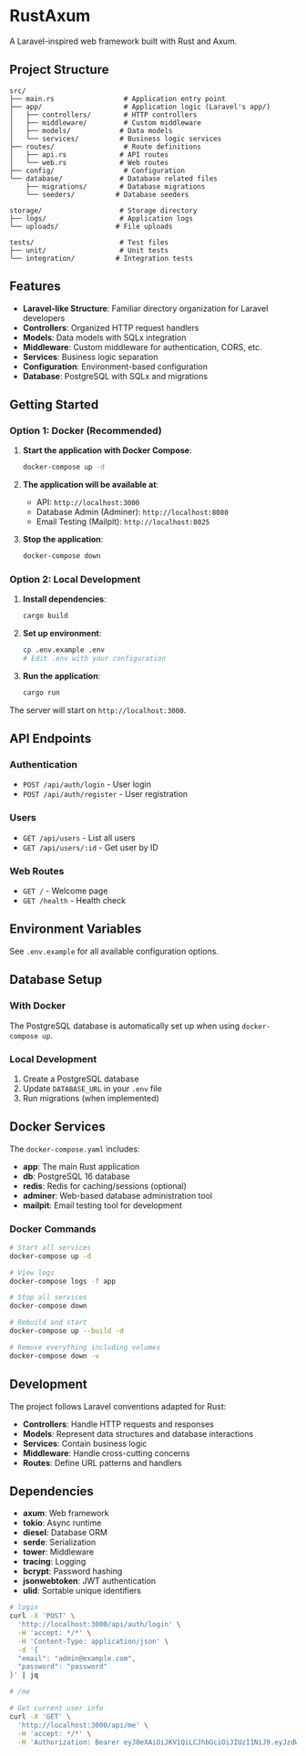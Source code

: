 # RustAxum

A Laravel-inspired web framework built with Rust and Axum.

## Project Structure

```
src/
├── main.rs                 # Application entry point
├── app/                    # Application logic (Laravel's app/)
│   ├── controllers/        # HTTP controllers
│   ├── middleware/         # Custom middleware
│   ├── models/            # Data models
│   └── services/          # Business logic services
├── routes/                 # Route definitions
│   ├── api.rs             # API routes
│   └── web.rs             # Web routes
├── config/                 # Configuration
└── database/              # Database related files
    ├── migrations/        # Database migrations
    └── seeders/          # Database seeders

storage/                   # Storage directory
├── logs/                  # Application logs
└── uploads/              # File uploads

tests/                     # Test files
├── unit/                  # Unit tests
└── integration/          # Integration tests
```

## Features

- **Laravel-like Structure**: Familiar directory organization for Laravel developers
- **Controllers**: Organized HTTP request handlers
- **Models**: Data models with SQLx integration
- **Middleware**: Custom middleware for authentication, CORS, etc.
- **Services**: Business logic separation
- **Configuration**: Environment-based configuration
- **Database**: PostgreSQL with SQLx and migrations

## Getting Started

### Option 1: Docker (Recommended)

1. **Start the application with Docker Compose**:

   ```bash
   docker-compose up -d
   ```

2. **The application will be available at**:
   - API: `http://localhost:3000`
   - Database Admin (Adminer): `http://localhost:8080`
   - Email Testing (Mailpit): `http://localhost:8025`

3. **Stop the application**:

   ```bash
   docker-compose down
   ```

### Option 2: Local Development

1. **Install dependencies**:

   ```bash
   cargo build
   ```

2. **Set up environment**:

   ```bash
   cp .env.example .env
   # Edit .env with your configuration
   ```

3. **Run the application**:

   ```bash
   cargo run
   ```

The server will start on `http://localhost:3000`.

## API Endpoints

### Authentication

- `POST /api/auth/login` - User login
- `POST /api/auth/register` - User registration

### Users

- `GET /api/users` - List all users
- `GET /api/users/:id` - Get user by ID

### Web Routes

- `GET /` - Welcome page
- `GET /health` - Health check

## Environment Variables

See `.env.example` for all available configuration options.

## Database Setup

### With Docker

The PostgreSQL database is automatically set up when using `docker-compose up`.

### Local Development

1. Create a PostgreSQL database
2. Update `DATABASE_URL` in your `.env` file
3. Run migrations (when implemented)

## Docker Services

The `docker-compose.yaml` includes:

- **app**: The main Rust application
- **db**: PostgreSQL 16 database
- **redis**: Redis for caching/sessions (optional)
- **adminer**: Web-based database administration tool
- **mailpit**: Email testing tool for development

### Docker Commands

```bash
# Start all services
docker-compose up -d

# View logs
docker-compose logs -f app

# Stop all services
docker-compose down

# Rebuild and start
docker-compose up --build -d

# Remove everything including volumes
docker-compose down -v
```

## Development

The project follows Laravel conventions adapted for Rust:

- **Controllers**: Handle HTTP requests and responses
- **Models**: Represent data structures and database interactions
- **Services**: Contain business logic
- **Middleware**: Handle cross-cutting concerns
- **Routes**: Define URL patterns and handlers

## Dependencies

- **axum**: Web framework
- **tokio**: Async runtime
- **diesel**: Database ORM
- **serde**: Serialization
- **tower**: Middleware
- **tracing**: Logging
- **bcrypt**: Password hashing
- **jsonwebtoken**: JWT authentication
- **ulid**: Sortable unique identifiers

```bash
# login
curl -X 'POST' \
  'http://localhost:3000/api/auth/login' \
  -H 'accept: */*' \
  -H 'Content-Type: application/json' \
  -d '{
  "email": "admin@example.com",
  "password": "password"
}' | jq

# /me

```

```bash
# Get current user info
curl -X 'GET' \
  'http://localhost:3000/api/me' \
  -H 'accept: */*' \
  -H 'Authorization: Bearer eyJ0eXAiOiJKV1QiLCJhbGciOiJIUzI1NiJ9.eyJzdWIiOiIwMUs2MjQ4S0JTTkZKR1I3OVMwWTNRWFlUUyIsImV4cCI6MTc1OTA1NDIwMiwiaWF0IjoxNzU4OTY3ODAyLCJqdGkiOiIwMUs2NUFEQTgxREMwQjFHUVlXMjVWTUtUWCJ9.da4BxZK6Jm2-bz50bZs6tDkdz5G3K0cKhktd9HyQnKo' | jq
```
